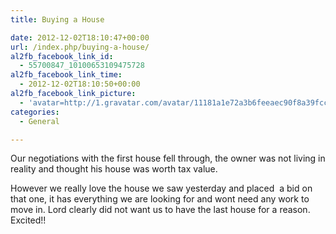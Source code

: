 ```yaml
---
title: Buying a House

date: 2012-12-02T18:10:47+00:00
url: /index.php/buying-a-house/
al2fb_facebook_link_id:
  - 55700847_10100653109475728
al2fb_facebook_link_time:
  - 2012-12-02T18:10:50+00:00
al2fb_facebook_link_picture:
  - 'avatar=http://1.gravatar.com/avatar/11181a1e72a3b6feeaec90f8a39fcc2f?s=96&amp;d=http%3A%2F%2F1.gravatar.com%2Favatar%2Fad516503a11cd5ca435acc9bb6523536%3Fs%3D96&amp;r=G'
categories:
  - General

---
```

Our negotiations with the first house fell through, the owner was not living in reality and thought his house was worth tax value. 

However we really love the house we saw yesterday and placed  a bid on that one, it has everything we are looking for and wont need any work to move in. Lord clearly did not want us to have the last house for a reason. Excited!!